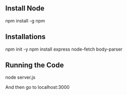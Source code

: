 ## Install Node

npm install -g npm

## Installations

npm init -y
npm install express node-fetch body-parser

## Running the Code

node server.js

And then go to localhost:3000